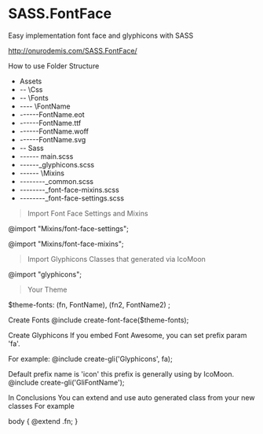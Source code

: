 # SASS.FontFace
Easy implementation font face and glyphicons with SASS

http://onurodemis.com/SASS.FontFace/

How to use
Folder Structure

- Assets
- -- \Css
- -- \Fonts
- ---- \FontName
- ------FontName.eot
- ------FontName.ttf
- ------FontName.woff
- ------FontName.svg
- -- Sass
- ------ main.scss
- ------_glyphicons.scss
- ------ \Mixins
- --------_common.scss
- --------_font-face-mixins.scss
- --------_font-face-settings.scss


>Import Font Face Settings and Mixins

@import "Mixins/font-face-settings";

@import "Mixins/font-face-mixins";

>Import Glyphicons Classes that generated via IcoMoon

@import "glyphicons";

>Your Theme

$theme-fonts:
    (fn, FontName),
    (fn2, FontName2)
;

Create Fonts
@include create-font-face($theme-fonts);


Create Glyphicons
If you embed Font Awesome, you can set prefix param 'fa'. 

For example: @include create-gli('Glyphicons', fa);

Default prefix name is 'icon' this prefix is generally using by IcoMoon.
@include create-gli('GliFontName');


In Conclusions
You can extend and use auto generated class from your new classes
For example

body {
  @extend .fn;
}

